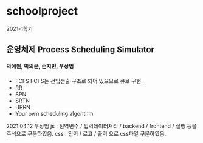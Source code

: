 # schoolproject

2021-1학기
## 운영체제 Process Scheduling Simulator
#### 박예원, 박의균, 손지민, 우상범

- FCFS
    FCFS는 선입선출 구조로 되어 있으므로 큐로 구현.
- RR
- SPN
- SRTN
- HRRN
- Your own scheduling algorithm


2021.04.12 우상범
js : 전역변수 / 입력데이터처리 / backend / frontend / 실행 등을 주석으로 구분하였음.
css : 입력 / 로고 / 출력 으로 css파일 구분하였음.
